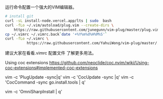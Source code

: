 

运行命令配置一个强大的VIM编辑器。 
 
```bash
# install git 
curl -sL install-node.vercel.app/lts | sudo  bash
curl -fLo ~/.vim/autoload/plug.vim --create-dirs \
    https://raw.githubusercontent.com/junegunn/vim-plug/master/plug.vim
cp ~/.vimrc ~/.vimrc.back`date '+%Y%m%d%H%M%S'`
curl -fLo ~/.vimrc \
          https://raw.githubusercontent.com/YahuiWong/vim-plug/master/.vimrc
```


建议大家在看看.vimrc 配置文件 了解更多用法。

Using coc extensions https://github.com/neoclide/coc.nvim/wiki/Using-coc-extensions#implemented-coc-extensions

vim -c 'PlugUpdate -sync|q'
vim -c 'CocUpdate  -sync |q'
vim -c 'CocCommand -sync  go.install.tools | q'

vim -c 'OmniSharpInstall | q'
